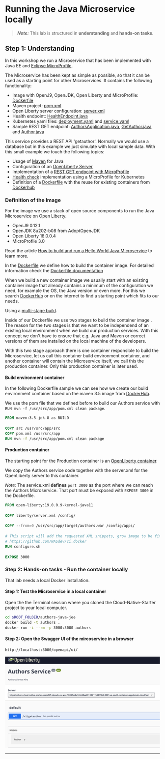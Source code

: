 # Running the Java Microservice locally

> _**Note:**_ This lab is structured in **understanding** and **hands-on tasks**.

## Step 1: Understanding

In this workshop we run a Microservice that has been implemented with Java EE and [Eclipse MicroProfile](https://microprofile.io/).

The Microservice has been kept as simple as possible, so that it can be used as a starting point for other Microservices. It contains the following functionality:

* Image with OpenJ9, OpenJDK, Open Liberty and MicroProfile: [Dockerfile](https://github.com/IBM/cloud-native-starter/blob/master/authors-java-jee/Dockerfile)
* Maven project: [pom.xml](https://github.com/IBM/cloud-native-starter/blob/master/authors-java-jee/pom.xml)
* Open Liberty server configuration: [server.xml](https://github.com/IBM/cloud-native-starter/blob/master/authors-java-jee/liberty/server.xml)
* Health endpoint: [HealthEndpoint.java](https://github.com/IBM/cloud-native-starter/blob/master/authors-java-jee/src/main/java/com/ibm/authors/HealthEndpoint.java)
* Kubernetes yaml files: [deployment.yaml](https://github.com/IBM/cloud-native-starter/blob/master/authors-java-jee/deployment/deployment.yaml) and [service.yaml](https://github.com/IBM/cloud-native-starter/blob/master/authors-java-jee/deployment/service.yaml)
* Sample REST GET endpoint: [AuthorsApplication.java](https://github.com/IBM/cloud-native-starter/blob/master/authors-java-jee/src/main/java/com/ibm/authors/AuthorsApplication.java), [GetAuthor.java](https://github.com/IBM/cloud-native-starter/blob/master/authors-java-jee/src/main/java/com/ibm/authors/GetAuthor.java) and [Author.java](https://github.com/IBM/cloud-native-starter/blob/master/authors-java-jee/src/main/java/com/ibm/authors/Author.java)

This service provides a REST API 'getauthor'. Normally we would use a database but in this example we just simulate with local sample data. With this small example we touch the following topics:

* Usage of [Maven](https://maven.apache.org/) for Java
* Configuration of an [OpenLiberty Server](https://openliberty.io)
* Implementation of a [REST GET endpoint with MicroProfile](https://openliberty.io/blog/2018/01/31/mpRestClient.html)
* [Health check](https://openliberty.io/guides/kubernetes-microprofile-health.html#adding-a-health-check-to-the-inventory-microservice) implementation using a MicroProfile for Kubernetes
* Definition of a [Dockerfile](https://docs.docker.com/engine/reference/builder/) with the reuse for existing containers from [Dockerhub](https://hub.docker.com)

### Definition of the Image

For the image we use a stack of open source components to run the Java Microservice on Open Liberty.

* OpenJ9 0.12.1
* OpenJDK 8u202-b08 from AdoptOpenJDK
* Open Liberty 18.0.0.4
* MicroProfile 3.0

Read the article [How to build and run a Hello World Java Microservice](http://heidloff.net/article/how-to-build-and-run-a-hello-world-java-microservice/) to learn more.

In the [Dockerfile](../authors-java-jee/Dockerfile) we define how to build the container image. For detailed information check the [Dockerfile documentation](https://docs.docker.com/engine/reference/builder/)

When we build a new container image we usually start with an existing container image that already contains a minimum of the configuration we need, for example the OS, the Java version or even more. For this we search [DockerHub](https://hub.docker.com/search?q=maven&type=image&image_filter=official) or on the internet to find a starting point which fits to our needs.

Using a [multi-stage build](https://docs.docker.com/develop/develop-images/multistage-build/).

Inside of our Dockerfile we use two stages to build the container image . The reason for the two stages is that we want to be independend of an existing local environment when we build our production services. With this concept we don't have to ensure that e.g. Java and Maven or correct versions of them are installed on the local machine of the developers.

With this two stage approach there is one container responsible to build the Microservice, let us call this container build environment container, and another container will contain the Microservice itself, we call this the production container. Only this production container is later used.

#### Build environment container

In the following Dockerfile sample we can see how we create our build environment container based on the maven 3.5 image from [DockerHub](https://hub.docker.com/_/maven/).

We use the pom file that we defined before to build our Authors service with `RUN mvn -f /usr/src/app/pom.xml clean package`.

```dockerfile
FROM maven:3.5-jdk-8 as BUILD

COPY src /usr/src/app/src
COPY pom.xml /usr/src/app
RUN mvn -f /usr/src/app/pom.xml clean package
```

#### Production container

The starting point for the Production container is an [OpenLiberty container](https://hub.docker.com/_/open-liberty).

We copy the Authors service code together with the server.xml for the OpenLiberty server to this container.

_Note:_ The service.xml **defines** `port 3000` as the port where we can reach the Authors Microservice. That port must be exposed with `EXPOSE 3000` in the Dockerfile.

```dockerfile
FROM open-liberty:19.0.0.9-kernel-java11

COPY liberty/server.xml /config/

COPY --from=0 /usr/src/app/target/authors.war /config/apps/

# This script will add the requested XML snippets, grow image to be fit-for-purpose and apply interim fixes
# https://github.com/WASdev/ci.docker
RUN configure.sh

EXPOSE 3000
```

### Step 2: Hands-on tasks - Run the container locally

That lab needs a local Docker installation.

#### Step 1: Test the Microservice in a local container

Open the the Terminal session where you cloned the Cloud-Native-Starter project to your local computer.

```bash
cd $ROOT_FOLDER/authors-java-jee
docker build -t authors .
docker run -i --rm -p 3000:3000 authors
```

#### Step 2: Open the Swagger UI of the mircoservice in a browser

```bash
http://localhost:3000/openapi/ui/
```

![Swagger UI](../../images/authors-swagger-ui.png)

---
